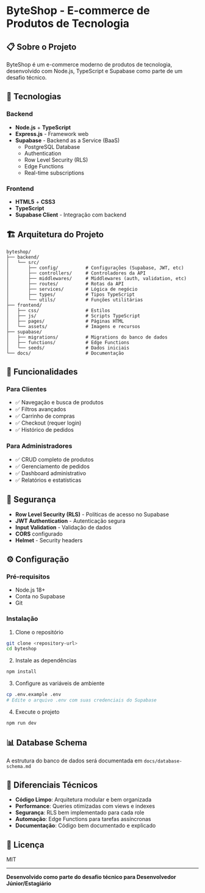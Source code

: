 # ByteShop - E-commerce de Produtos de Tecnologia

## 📋 Sobre o Projeto

ByteShop é um e-commerce moderno de produtos de tecnologia, desenvolvido com Node.js, TypeScript e Supabase como parte de um desafio técnico.

## 🚀 Tecnologias

### Backend
- **Node.js** + **TypeScript**
- **Express.js** - Framework web
- **Supabase** - Backend as a Service (BaaS)
  - PostgreSQL Database
  - Authentication
  - Row Level Security (RLS)
  - Edge Functions
  - Real-time subscriptions

### Frontend
- **HTML5** + **CSS3**
- **TypeScript**
- **Supabase Client** - Integração com backend

## 🏗️ Arquitetura do Projeto

```
byteshop/
├── backend/
│   └── src/
│       ├── config/          # Configurações (Supabase, JWT, etc)
│       ├── controllers/     # Controladores da API
│       ├── middlewares/     # Middlewares (auth, validation, etc)
│       ├── routes/          # Rotas da API
│       ├── services/        # Lógica de negócio
│       ├── types/           # Tipos TypeScript
│       └── utils/           # Funções utilitárias
├── frontend/
│   ├── css/                 # Estilos
│   ├── js/                  # Scripts TypeScript
│   ├── pages/               # Páginas HTML
│   └── assets/              # Imagens e recursos
├── supabase/
│   ├── migrations/          # Migrations do banco de dados
│   ├── functions/           # Edge Functions
│   └── seeds/               # Dados iniciais
└── docs/                    # Documentação

```

## 🎯 Funcionalidades

### Para Clientes
- ✅ Navegação e busca de produtos
- ✅ Filtros avançados
- ✅ Carrinho de compras
- ✅ Checkout (requer login)
- ✅ Histórico de pedidos

### Para Administradores
- ✅ CRUD completo de produtos
- ✅ Gerenciamento de pedidos
- ✅ Dashboard administrativo
- ✅ Relatórios e estatísticas

## 🔐 Segurança

- **Row Level Security (RLS)** - Políticas de acesso no Supabase
- **JWT Authentication** - Autenticação segura
- **Input Validation** - Validação de dados
- **CORS** configurado
- **Helmet** - Security headers

## ⚙️ Configuração

### Pré-requisitos
- Node.js 18+
- Conta no Supabase
- Git

### Instalação

1. Clone o repositório
```bash
git clone <repository-url>
cd byteshop
```

2. Instale as dependências
```bash
npm install
```

3. Configure as variáveis de ambiente
```bash
cp .env.example .env
# Edite o arquivo .env com suas credenciais do Supabase
```

4. Execute o projeto
```bash
npm run dev
```

## 📊 Database Schema

A estrutura do banco de dados será documentada em `docs/database-schema.md`

## 🧪 Diferenciais Técnicos

- **Código Limpo**: Arquitetura modular e bem organizada
- **Performance**: Queries otimizadas com views e indexes
- **Segurança**: RLS bem implementado para cada role
- **Automação**: Edge Functions para tarefas assíncronas
- **Documentação**: Código bem documentado e explicado

## 📝 Licença

MIT

---

**Desenvolvido como parte do desafio técnico para Desenvolvedor Júnior/Estagiário**
